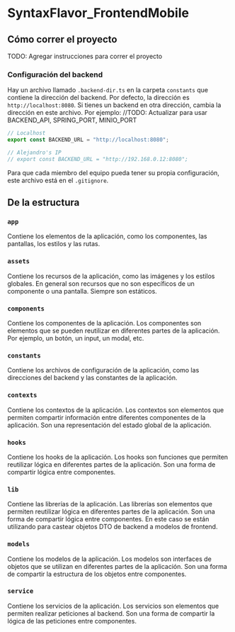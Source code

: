 # SyntaxFlavor_FrontendMobile

## Cómo correr el proyecto

TODO: Agregar instrucciones para correr el proyecto

### Configuración del backend

Hay un archivo llamado `.backend-dir.ts` en la carpeta `constants` que contiene la dirección del backend. Por defecto, la dirección es `http://localhost:8080`. Si tienes un backend en otra dirección, cambia la dirección en este archivo. Por ejemplo: //TODO: Actualizar para usar BACKEND_API, SPRING_PORT, MINIO_PORT

```typescript	
// Localhost
export const BACKEND_URL = "http://localhost:8080";

// Alejandro's IP
// export const BACKEND_URL = "http://192.168.0.12:8080";
```

Para que cada miembro del equipo pueda tener su propia configuración, este archivo está en el `.gitignore`.

## De la estructura

### `app`

Contiene los elementos de la aplicación, como los componentes, las pantallas, los estilos y las rutas.

### `assets`

Contiene los recursos de la aplicación, como las imágenes y los estilos globales. En general son recursos que no son específicos de un componente o una pantalla. Siempre son estáticos.

### `components`

Contiene los componentes de la aplicación. Los componentes son elementos que se pueden reutilizar en diferentes partes de la aplicación. Por ejemplo, un botón, un input, un modal, etc.

### `constants`

Contiene los archivos de configuración de la aplicación, como las direcciones del backend y las constantes de la aplicación.

### `contexts`

Contiene los contextos de la aplicación. Los contextos son elementos que permiten compartir información entre diferentes componentes de la aplicación. Son una representación del estado global de la aplicación.

### `hooks`

Contiene los hooks de la aplicación. Los hooks son funciones que permiten reutilizar lógica en diferentes partes de la aplicación. Son una forma de compartir lógica entre componentes.

### `lib`

Contiene las librerías de la aplicación. Las librerías son elementos que permiten reutilizar lógica en diferentes partes de la aplicación. Son una forma de compartir lógica entre componentes. En este caso se están utilizando para castear objetos DTO de backend a modelos de frontend.

### `models`

Contiene los modelos de la aplicación. Los modelos son interfaces de objetos que se utilizan en diferentes partes de la aplicación. Son una forma de compartir la estructura de los objetos entre componentes.

### `service`

Contiene los servicios de la aplicación. Los servicios son elementos que permiten realizar peticiones al backend. Son una forma de compartir la lógica de las peticiones entre componentes.

